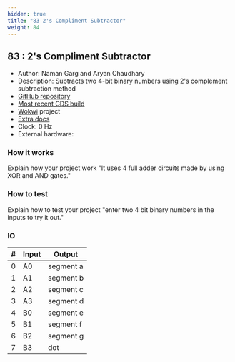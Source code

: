 ```yaml
---
hidden: true
title: "83 2's Compliment Subtractor"
weight: 84
---
```


## 83 : 2's Compliment Subtractor

* Author: Naman Garg and Aryan Chaudhary
* Description: Subtracts two 4-bit binary numbers using 2's complement subtraction method
* [GitHub repository](https://github.com/namangarg0701/tt03-submission-template)
* [Most recent GDS build](https://github.com/namangarg0701/tt03-submission-template/actions/runs/4784611280)
* [Wokwi](https://wokwi.com/projects/362441918332875777) project
* [Extra docs]()
* Clock: 0 Hz
* External hardware: 



### How it works

Explain how your project work "It uses 4 full adder circuits made by using XOR and AND gates."


### How to test

Explain how to test your project "enter two 4 bit binary numbers in the inputs to try it out."


### IO

| # | Input        | Output       |
|---|--------------|--------------|
| 0 | A0  | segment a |
| 1 | A1  | segment b |
| 2 | A2  | segment c |
| 3 | A3  | segment d |
| 4 | B0  | segment e |
| 5 | B1  | segment f |
| 6 | B2  | segment g |
| 7 | B3  | dot |
